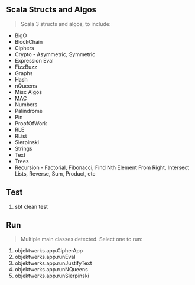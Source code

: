 Scala Structs and Algos
-----------------------
>Scala 3 structs and algos, to include:
* BigO
* BlockChain
* Ciphers
* Crypto - Asymmetric, Symmetric
* Expression Eval
* FizzBuzz
* Graphs
* Hash
* nQueens
* Misc Algos
* MAC
* Numbers
* Palindrome
* Pin
* ProofOfWork
* RLE
* RList
* Sierpinski   
* Strings
* Text    
* Trees
* Recursion - Factorial, Fibonacci, Find Nth Element From Right, Intersect Lists, Reverse, Sum, Product, etc

Test
----
1. sbt clean test

Run
---
>Multiple main classes detected. Select one to run:
1. objektwerks.app.CipherApp
2. objektwerks.app.runEval
3. objektwerks.app.runJustifyText
4. objektwerks.app.runNQueens
5. objektwerks.app.runSierpinski
